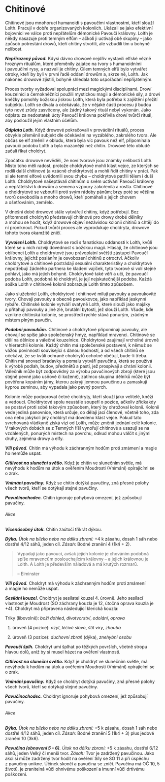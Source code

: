 # Chitinové

Chitinové jsou mnohorucí humanoidi s pavoučími vlastnostmi, kteří slouží Lolth. Pracují v dobře organizovaných koloniích. Ukázali se jako efektivní bojovníci ve válce proti nepřátelům démonické Pavoučí královny. Lolth je někdy nasazuje proti temným elfům – ačkoli ji uctívají obě skupiny – jako způsob potrestání drowů, kteří chitiny stvořili, ale vzbudili tím u bohyně nelibost.

***Nepřirozený původ.*** Kdysi dávno drowové nejdřív vystavili elfské vězně hrozným rituálům, které přeměnily zajatce na tvory s humanoidními i pavoučími rysy, a nazvali je chitiny. Cílem temných elfů bylo vytvářet otroky, kteří by byli v první řadě oddaní drowům a, skrze ně, Lolth. Jak nakonec drowové zjistili, bohyně shledala toto uspořádání nepřijatelným.

Proces tvorby vyžadoval spolupráci mezi magickými disciplínami. Drowí kouzelníci a černokněžníci použili mystickou magii a démonické síly, a drowí kněžky pomohly božskou jiskrou Lolth, která byla potřeba k zajištění přežití subjektu. Lolth se dívala a očekávala, že v nějaké části procesu jí budou tyto nové zrůdy zasvěceny, ale žádný takový rituál nebyl vykonán. Jako odplatu za nedostatek úcty Pavoučí královna pokřivila drowí tvůrčí rituál, aby posloužil jejím vlastním účelům.

***Odplata Loth.*** Když drowové pokračovali v provádění rituálů, proces obvykle přeměnil subjekt dle očekávání na vyzáblého, zakrslého tvora. Ale občas se elf změnil v obludu, která byla víc pavouk než elf, připomínala pavoučí podobu Lolth a byla mazanější než chitin. Drowové této obludě začali říkat choldryt.

Zpočátku drowové nevěděli, že noví tvorové jsou známky nelibosti Lolth. Místo toho měli radost, protože choldrytové mohli klást vejce, ze kterých se rodili další chitinové (a vzácně choldrytové) a mohli řídit chitiny v práci. Pak si ale temní elfové uvědomili svou chybu – choldrytové patřili tělem i duší Lolth. Choldrytové našeptávali chitinům o svém uctívání Pavoučí královny a nepřátelství k drowům a semena vzpoury zakořenila a rostla. Chitinové a choldrytové se vzbouřili proti svým rádoby pánům; brzy poté se většina tvorů osvobodila a mnoho drowů, kteří pomáhali s jejich chovem a ošetřováním, zemřelo.

V dnešní době drowové stále vytvářejí chitiny, když potřebují. Bez přítomnosti choldrytů představují chitinové pro drowy drobé dělníky a mohou se hodit, když drowové objeví nezávislou kolonii chitinů a chtějí do ní proniknout. Pokud tvůrčí proces ale vyprodukuje choldryta, drowové tohoto tvora okamžitě zničí.

***Vyvolení Lolth.*** Choldrytové se rodí s fanatickou oddaností k Lolth, kvůli které se u nich rozvíjí dovednost s božskou magií. Hlásají, že chitinové jsou oblíbenci Lolth a choldrytové jsou právoplatní světští zástupci Pavoučí královny, jejichž posláním je osvobození chitinů z otroctví. Ačkoliv choldrytové a chitinové postrádají sexuální charakteristiky a choldrytové nepotřebují žádného partnera ke kladení vajíček, tyto tvorové si volí stejné pohlaví, jako má jejich bohyně. Choldrytové také věří a učí, že pavoučí podoba Lolth, podobná té choldrytí, je její nejskutečnější podoba. Každá soška Lolth v chitinové kolonii zobrazuje Lolth tímto způsobem.

Jako služebníci Lolth, choldrytové i chitinové milují pavouky a pavoukovité tvory. Chovají pavouky a obecně pavoukovce, jako například jeskynní rybáře. Chitinské kolonie vytváří svatyně Lolth, které slouží jako majáky a přitahují pavouky a jiné zlé, brutální bytosti, jež slouží Lolth. Všude, kde vznikne chitinská kolonie, se prostředí rychle stává ponurým, zrádným místem plným pavučin.

***Podobní pavoukům.*** Chitinové a choldrytové připomínají pavouky, ale chovají se spíše jako společenský hmyz, například mravenci. Chitinové se dělí na dělnice a válečné kouzelnice. Choldrytové zaujímají vrcholné úrovně v hierarchii kolonie. Každý chitin má společenské postavení, k němuž se vážou povinnosti související s danou hodností, a od všech chitinů se očekává, že se kvůli ochraně choldrytů ochotně obětují, bude-li třeba. Chitin má snovací bradavky a pomalu vytváří pavučinu, která se používá k výrobě podlah, budov, předmětů a pastí, jež prospívají a chrání kolonii. Válečník může být zodpovědný za výrobu pavučinových zbrojí (které jsou stejně pevné jako usňové či kožené), zatímco skupina dělníků může být pověřena kopáním jámy, kterou zakryjí jemnou pavučinou a zamaskují kyprou zeminou, aby vypadala jako pevný povrch.

Kolonie může podporovat četné choldryty, kteří slouží jako velitelé, kněží a vedoucí. Choldrytové spolu neustále soupeří o pozice, ačkoliv zřídkakdy se postaví proti sobě takovým způsobem, který by ohrožoval kolonii. Kolonii vede jediná panovnice, která určuje, co dělají jací členové, včetně toho, zda ona nebo jakýkoli jiný choldryt má dovoleno klást vejce. Pokud tato svrchovaná vládkyně získá vizi od Lolth, může změnit jednání celé kolonie. V takových dobách se z Temných říší vynořují chitinové a usazují se na vzdálených, ponurých místech na povrchu, odkud mohou válčit s jinými druhy, zejména drowy a elfy.

<Monster 
    title="Chitin"
    subtitle="Malá obluda, chaotické zlo"
    armor-class="14 (přirozená zbroj)"
    hit-points="18 (4k6 + 4)"
    speed="6 sáhů, šplhání 6 sáhů"
    str="10 (+0)"
    dex="14 (+2)"
    con="12 (+1)"
    int="10 (+0)"
    wis="10 (+0)"
    cha="7 (–2)"
    saving-thros=""
    skills="Atletika +4, Nenápadnost +4"
    damage-vulnerabilities=""
    damage-resistance=""
    damage-immunities=""
    condition-immunities=""
    senses="vidění ve tmě 12 sáhů, pasivní Vnímání 10"
    languages="temnobecná řeč"
    challenge="1/2 (100 ZK)"
    >

***Vílí původ.*** Chitin má výhodu k záchranným hodům proti zmámení a magie ho nemůže uspat.

***Citlivost na sluneční světlo.*** Když je chitin ve slunečním světle, má nevýhodu k hodům na útok a ověřením Moudrosti (Vnímání) opírajícími se o zrak.

***Vnímání pavučiny.*** Když se chitin dotýká pavučiny, zná přesné polohy všech tvorů, kteří se dotýkají stejné pavučiny.

***Pavučinochodec.*** Chitin ignoruje pohybová omezení, jež způsobují pavučiny.

###### Akce

***Vícenásobný útok.*** Chitin zaútočí třikrát dýkou.

***Dýka.*** *Útok na blízko nebo na dálku zbraní:* +4 k zásahu, dosah 1 sáh nebo dostřel 4/12 sáhů, jeden cíl. *Zásah*: Bodné zranění 4 (1k4 + 2).


</Monster>

> Vypadají jako pavouci,
> avšak jejich kolonie
> je chováním podobná
> spíše mravencům
> poslouchajícím královny
> – a jejich královnou
> je Lolth. A Lolth je
> především náladová a má
> krutých rozmarů.
> 
> – Elminster

<Monster 
    title="Choldryt"
    subtitle="Střední obluda, chaotické zlo"
    armor-class="15 (okovaná kožená zbroj)"
    hit-points="66 (12k8 + 12)"
    speed="6 sáhů, šplhání 6 sáhů"
    str="12 (+1)"
    dex="16 (+3)"
    con="12 (+1)"
    int="11 (+0)"
    wis="14 (+2)"
    cha="10 (+0)"
    saving-thros=""
    skills="Atletika +5, Náboženství +2, Nenápadnost +5"
    damage-vulnerabilities=""
    damage-resistance=""
    damage-immunities=""
    condition-immunities=""
    senses="vidění ve tmě 12 sáhů, pasivní Vnímání 12"
    languages="temnobecná řeč"
    challenge="3 (700 ZK)"
    >

***Vílí původ.*** Choldryt má výhodu k záchranným hodům proti zmámení a magie ho nemůže uspat.

***Sesílání kouzel.*** Choldryt je sesilatel kouzel 4. úrovně. Jeho sesílací vlastnost je Moudrost (SO záchrany kouzla je 12, útočná oprava kouzla je +4). Choldryt má připravena následující klerická kouzla:

Triky (libovolně): *boží dohled*, *divotvorství*, *odolání*, *oprava*

1. úroveň (4 pozice): *azyl*, *léčivé slovo*, *štít víry*, *zhouba*

2. úroveň (3 pozice): *duchovní zbraň* (dýka), *znehybni osobu*

***Pavoučí šplh.*** Choldryt umí šplhat po těžkých površích, včetně stropu hlavou dolů, aniž by si musel házet na ověření vlastnosti.

***Citlivost na sluneční světlo.*** Když je choldryt ve slunečním světle, má nevýhodu k hodům na útok a ověřením Moudrosti (Vnímání) opírajícími se o zrak.

***Vnímání pavučiny.*** Když se choldryt dotýká pavučiny, zná přesné polohy všech tvorů, kteří se dotýkají stejné pavučiny.

***Pavučinochodec.*** Choldryt ignoruje pohybová omezení, jež způsobují pavučiny.

###### Akce

***Dýka.*** *Útok na blízko nebo na dálku zbraní:* +5 k zásahu, dosah 1 sáh nebo dostřel 4/12 sáhů, jeden cíl. *Zásah:* Bodné zranění 5 (1k4 + 3) plus jedové zranění 10 (3k6).

***Pavučina (obnovení 5 – 6).*** *Útok na dálku zbraní:* +5 k zásahu, dostřel 6/12 sáhů, jeden Velký či menší tvor. *Zásah:* Tvor je zadržený pavučinou. Jako akci si může zadržený tvor hodit na ověření Síly se SO 11 a při úspěchu z pavučiny unikne. Účinek skončí a pavučina se zničí. Pavučina má OČ 10, 5 životů, je zranitelná vůči ohnivému poškození a imunní vůči drtivému poškození.


</Monster>
